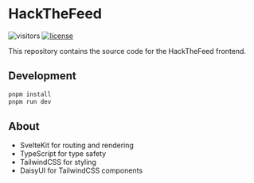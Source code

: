 # HackTheFeed

![visitors](https://visitor-badge.laobi.icu/badge?page_id=github/hackthefeed/frontend)
[![license](https://img.shields.io/badge/license-MIT-blue.svg)](https://github.com/hackthefeed/backend/blob/main/LICENSE)

This repository contains the source code for the HackTheFeed frontend.

## Development

```powershell
pnpm install
pnpm run dev
```

## About

- SvelteKit for routing and rendering
- TypeScript for type safety
- TailwindCSS for styling
- DaisyUI for TailwindCSS components
